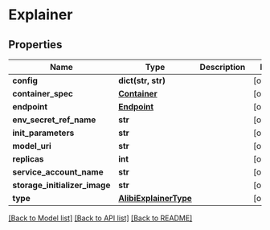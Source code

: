 # Explainer

## Properties
Name | Type | Description | Notes
------------ | ------------- | ------------- | -------------
**config** | **dict(str, str)** |  | [optional] 
**container_spec** | [**Container**](Container.md) |  | [optional] 
**endpoint** | [**Endpoint**](Endpoint.md) |  | [optional] 
**env_secret_ref_name** | **str** |  | [optional] 
**init_parameters** | **str** |  | [optional] 
**model_uri** | **str** |  | [optional] 
**replicas** | **int** |  | [optional] 
**service_account_name** | **str** |  | [optional] 
**storage_initializer_image** | **str** |  | [optional] 
**type** | [**AlibiExplainerType**](AlibiExplainerType.md) |  | [optional] 

[[Back to Model list]](../README.md#documentation-for-models) [[Back to API list]](../README.md#documentation-for-api-endpoints) [[Back to README]](../README.md)


